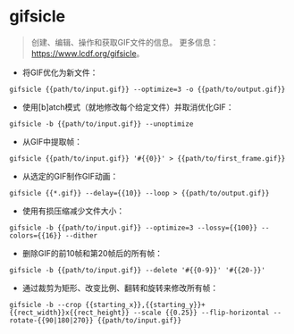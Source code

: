 # gifsicle

> 创建、编辑、操作和获取GIF文件的信息。
> 更多信息：<https://www.lcdf.org/gifsicle>。

- 将GIF优化为新文件：

`gifsicle {{path/to/input.gif}} --optimize=3 -o {{path/to/output.gif}}`

- 使用[b]atch模式（就地修改每个给定文件）并取消优化GIF：

`gifsicle -b {{path/to/input.gif}} --unoptimize`

- 从GIF中提取帧：

`gifsicle {{path/to/input.gif}} '#{{0}}' > {{path/to/first_frame.gif}}`

- 从选定的GIF制作GIF动画：

`gifsicle {{*.gif}} --delay={{10}} --loop > {{path/to/output.gif}}`

- 使用有损压缩减少文件大小：

`gifsicle -b {{path/to/input.gif}} --optimize=3 --lossy={{100}} --colors={{16}} --dither`

- 删除GIF的前10帧和第20帧后的所有帧：

`gifsicle -b {{path/to/input.gif}} --delete '#{{0-9}}' '#{{20-}}'`

- 通过裁剪为矩形、改变比例、翻转和旋转来修改所有帧：

`gifsicle -b --crop {{starting_x}},{{starting_y}}+{{rect_width}}x{{rect_height}} --scale {{0.25}} --flip-horizontal --rotate-{{90|180|270}} {{path/to/input.gif}}`
